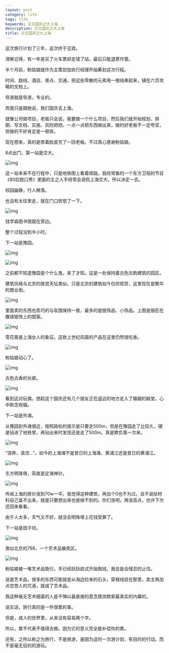 ```yaml
---
layout: post
category: life
tags: life
keywords: 又见国庆之大上海
description: 又见国庆之大上海
title: 又见国庆之大上海
---
```


这次旅行计划了三年，这次终于见效。

清晰记得，有一年是买了火车票却走错了站，最后只能退票作罢。

半个月前，粉姑娘就作为主策划加执行经理开始筹划这次行程。

时间、路线、酒店、景点、交通，把这些零散的元素用一根线串起来，铺在六页攻略的文档上。

导游就是导游，专业的。

而我只是跟她说，我们国庆去上海。

就像公司做项目，老板只会说，我要做一个什么项目，然后我们就开始规划、排期、写文档、实施、风险把控。一点一点把东西做出来，做的好老板不一定夸奖，但做的不好肯定是一顿屌。

现在想来，真的是厚着脸皮充了一回老板。不过真心感谢粉姑娘。

8点出门，第一站是交大。

![img](/image/IMG_2769.jpg)

这一站本来不在行程中，只是地铁图上看着顺路。我经常看的一个东方卫视的节目《80后脱口秀》里面的主之人手经常会调侃上海交大。所以决定一去。

校园幽静，行人稀落。

也没有太往里走，就在门口转悠了一下。

![img](/image/hphone3.jpeg)

钱学森图书馆就在旁边。

整个过程没到半小时。

下一站是豫园。

![img](/image/IMG_2782.jpg)

![img](/image/IMG_2801.jpg)

之前都不知道豫园是个什么鬼，来了才知。这是一处保持着古色古韵建筑的园区。

建筑风格与北京的故宫天坛类似，只是北京的建筑如今仅供观赏，这里现在是繁华的商业街。

![img](/image/IMG_2818.jpg)

里面卖的东西也乖巧的与氛围保持一致，最多的是银饰品、小饰品。上图是银匠在雕琢银饰上的图案。

![img](/image/IMG_2819.jpg)

雪花膏是上海女人的象征。这款上世纪风靡的产品在这里仍然很吃香。

![img](/image/IMG_2822.jpg)

粉姑娘动心了。

![img](/image/IMG_2827.jpg)

古色古香的长廊。

![img](/image/IMG_2830.jpg)

看到这对玩偶，想起这个国庆还有几个朋友正在遥远的地方走入了婚姻的殿堂。心中默念祝福。

下一站是外滩。

从豫园到外滩很近，按照路标的提示是只要走500m，但是在豫园走了比较久，硬是钻进了地铁里，再钻出来时发现还是走了500m。真是欺负第一次来。

![img](/image/IMG_2840.jpg)

“浪奔，浪流...”。如今的上海滩不是昔日的上海滩，黄浦江还是昔日的黄浦江。

![img](/image/IMG_2851.jpg)

东方明珠塔，简直是定海神针。

![img](/image/IMG_2855.jpg)

传闻上海的房价涨到70w一平。我觉得这种建筑，再加个0也不为过。且不说给材料自己盖不出来，就是只要想出来也是做不到的。你们涨吧。再涨高点，也许下次还回来看看。

由于人太多，天气又不好，就没去明珠塔上花钱受罪了。

下一站是田子坊。

![img](/image/IMG_2856.jpg)

类似北京的798，一个艺术品展卖区。

![img](/image/IMG_2859.jpg)

粉姑娘被一堆艺术品吸引，手已经跃跃欲试开始掏钱。我总是会残忍的止住。

说是艺术品，很多的东西可能就是从海边捡来的石头，穿根线挂在那里，卖主再加点忽悠人的咒语，就成了艺术品。

我这种毫无艺术细菌的人是不惮以最直接的意念猜测商家最真实的内幕的。

说实话，旅行真的是一件很累的事。

但是，成人的世界里，从来没有容易两个字。

所以，累不代表不值得去做。因为它的意义完全能补偿你的累。

还有，之所以称之为旅行，不是旅游，是因为这时一次游计划、有目的的行动。而不是毫无目的的游玩。
